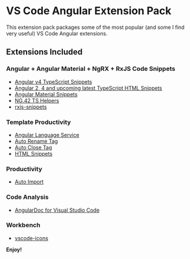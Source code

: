 # VS Code Angular Extension Pack

This extension pack packages some of the most popular (and some I find very useful) VS Code Angular extensions.

## Extensions Included

### Angular + Angular Material + NgRX + RxJS Code Snippets

* [Angular v4 TypeScript Snippets](https://marketplace.visualstudio.com/items?itemName=johnpapa.Angular2)
* [Angular 2, 4 and upcoming latest TypeScript HTML Snippets](https://marketplace.visualstudio.com/items?itemName=UVBrain.Angular2)
* [Angular Material Snippets](https://marketplace.visualstudio.com/items?itemName=4tron.angular-material-snippets)
* [NG.42 TS Helpers](https://marketplace.visualstudio.com/items?itemName=NG-42.ng-fortytwo-vscode-extension)
* [rxjs-snippets](https://marketplace.visualstudio.com/items?itemName=pkosta2006.rxjs-snippets)

### Template Productivity
* [Angular Language Service](https://marketplace.visualstudio.com/items?itemName=Angular.ng-template)
* [Auto Rename Tag](https://marketplace.visualstudio.com/items?itemName=formulahendry.auto-rename-tag)
* [Auto Close Tag](https://marketplace.visualstudio.com/items?itemName=formulahendry.auto-close-tag)
* [HTML Snippets](https://marketplace.visualstudio.com/items?itemName=abusaidm.html-snippets)

### Productivity

* [Auto Import](https://marketplace.visualstudio.com/items?itemName=steoates.autoimport)

### Code Analysis

* [AngularDoc for Visual Studio Code](https://marketplace.visualstudio.com/items?itemName=AngularDoc.angulardoc-vscode)

### Workbench

* [vscode-icons](https://marketplace.visualstudio.com/items?itemName=robertohuertasm.vscode-icons)

**Enjoy!**